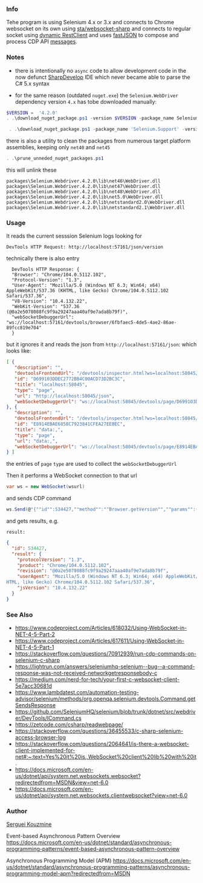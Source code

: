 ### Info	
Tehe program is using Selenium 4.x or 3.x and connects to Chrome websocket on its own 
using [sta/websocket-sharp](https://github.com/sta/websocket-sharp/tree/master/Example)
and connects to  regular socket using [dynamic RestClient](https://github.com/bennidhamma/RestClient)
and uses [fastJSON](https://www.codeproject.com/Articles/159450/fastJSON-Smallest-Fastest-Polymorphic-JSON-Seriali) to compose and process CDP API [messages](https://chromedevtools.github.io/devtools-protocol/tot/).

### Notes

* there is intentionally no `async` code to allow development code
in the now defunct [SharpDevelop](https://github.com/icsharpcode/SharpDevelop) 
IDE which never became able to parse the C# 5.x syntax

* for the same reason (outdated `nuget.exe`) the `Selenium.WebDriver` dependency version `4.x` has tobe downloaded manually:
```powershell
$VERSION =  '4.2.0'
. .\download_nuget_package.ps1 -version $VERSION -package_name Selenium.WebDriver
```
```powershell
 . .\download_nuget_package.ps1 -package_name 'Selenium.Support' -version $VERSION
```

there is also a utility to clean the packages from numerous target platform assemblies, keeping only `net40` and `net45`
```powershell
. .\prune_unneded_nuget_packages.ps1
```
this will unlink these
```text
packages\Selenium.Webdriver.4.2.0\lib\net46\WebDriver.dll
packages\Selenium.Webdriver.4.2.0\lib\net47\WebDriver.dll
packages\Selenium.Webdriver.4.2.0\lib\net48\WebDriver.dll
packages\Selenium.Webdriver.4.2.0\lib\net5.0\WebDriver.dll
packages\Selenium.Webdriver.4.2.0\lib\netstandard2.0\WebDriver.dll
packages\Selenium.Webdriver.4.2.0\lib\netstandard2.1\WebDriver.dll
```

### Usage

It reads the current sesssion Selenium logs looking for
```text
DevTools HTTP Request: http://localhost:57161/json/version
```

technically there is also entry
```text  
  DevTools HTTP Response: {
  "Browser": "Chrome/104.0.5112.102",
  "Protocol-Version": "1.3",
  "User-Agent": "Mozilla/5.0 (Windows NT 6.3; Win64; x64) AppleWebKit/537.36 (KHTML, like Gecko) Chrome/104.0.5112.102 Safari/537.36",
  "V8-Version": "10.4.132.22",
  "WebKit-Version": "537.36 (@0a2e5078088fc9f9a29247aaa40af9e7ada8b79f)",
  "webSocketDebuggerUrl": "ws://localhost:57161/devtools/browser/6fbfaec5-4de5-4ae2-86ae-89fcc819e704"
  }
```

but it ignores it and reads the json from  `http://localhost:57161/json`:
which looks like:

```json
[ {
   "description": "",
   "devtoolsFrontendUrl": "/devtools/inspector.html?ws=localhost:58045/devtools/page/D699103DDEC2772BB4C00ACD73D2BC3C",
   "id": "D699103DDEC2772BB4C00ACD73D2BC3C",
   "title": "localhost:58045",
   "type": "page",
   "url": "http://localhost:58045/json",
   "webSocketDebuggerUrl": "ws://localhost:58045/devtools/page/D699103DDEC2772BB4C00ACD73D2BC3C"
}, {
   "description": "",
   "devtoolsFrontendUrl": "/devtools/inspector.html?ws=localhost:58045/devtools/page/E8914EBAE6858C7923841CFEA27EE8EC",
   "id": "E8914EBAE6858C7923841CFEA27EE8EC",
   "title": "data:,",
   "type": "page",
   "url": "data:,",
   "webSocketDebuggerUrl": "ws://localhost:58045/devtools/page/E8914EBAE6858C7923841CFEA27EE8EC"
} ]
```
the entries of `page` `type` are used to collect the `webSocketDebuggerUrl`

Then it performs a WebSocket connection to that url 

```c#
var ws = new WebSocket(wsurl)
```
and sends CDP command 
```c#
ws.Send(@"{""id"":534427,""method"":""Browser.getVersion"",""params"":{}}");
```

and gets results, e.g.

```text
result:
```
```json
{
  "id": 534427,
  "result": {
    "protocolVersion": "1.3",
    "product": "Chrome/104.0.5112.102",
    "revision": "@0a2e5078088fc9f9a29247aaa40af9e7ada8b79f",
    "userAgent": "Mozilla/5.0 (Windows NT 6.3; Win64; x64) AppleWebKit/537.36 (K
HTML, like Gecko) Chrome/104.0.5112.102 Safari/537.36",
    "jsVersion": "10.4.132.22"
  }
}
```
 
### See Also

 * https://www.codeproject.com/Articles/618032/Using-WebSocket-in-NET-4-5-Part-2
 * https://www.codeproject.com/Articles/617611/Using-WebSocket-in-NET-4-5-Part-1
 * https://stackoverflow.com/questions/70912939/run-cdp-commands-on-selenium-c-sharp
 * https://lightrun.com/answers/seleniumhq-selenium--bug--a-command-response-was-not-received-networkgetresponsebody-c				
 * https://medium.com/nerd-for-tech/your-first-c-websocket-client-5e7acc30681d	 
 * https://www.lambdatest.com/automation-testing-advisor/selenium/methods/org.openqa.selenium.devtools.Command.getSendsResponse
 * https://github.com/SeleniumHQ/selenium/blob/trunk/dotnet/src/webdriver/DevTools/ICommand.cs
 * https://zetcode.com/csharp/readwebpage/
 * https://stackoverflow.com/questions/36455533/c-sharp-selenium-access-browser-log
 * https://stackoverflow.com/questions/2064641/is-there-a-websocket-client-implemented-for-net#:~:text=Yes%20it%20is.,WebSocket%20client%20lib%20with%20it.
 * https://docs.microsoft.com/en-us/dotnet/api/system.net.websockets.websocket?redirectedfrom=MSDN&view=net-6.0
 * https://docs.microsoft.com/en-us/dotnet/api/system.net.websockets.clientwebsocket?view=net-6.0

### Author
[Serguei Kouzmine](kouzmine_serguei@yahoo.com)

Event-based Asynchronous Pattern Overview
https://docs.microsoft.com/en-us/dotnet/standard/asynchronous-programming-patterns/event-based-asynchronous-pattern-overview

Asynchronous Programming Model (APM)
https://docs.microsoft.com/en-us/dotnet/standard/asynchronous-programming-patterns/asynchronous-programming-model-apm?redirectedfrom=MSDN
